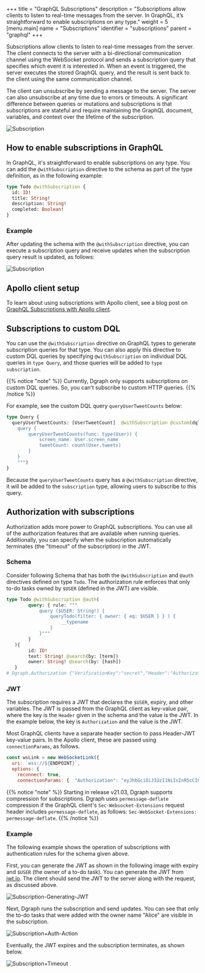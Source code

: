 +++
title = "GraphQL Subscriptions"
description = "Subscriptions allow clients to listen to real-time messages from the server. In GraphQL, it’s straightforward to enable subscriptions on any type."
weight = 5
[menu.main]
  name = "Subscriptions"
  identifier = "subscriptions"
  parent = "graphql"
+++

Subscriptions allow clients to listen to real-time messages from the server. The client connects to the server with a bi-directional communication channel using the WebSocket protocol and sends a subscription query that specifies which event it is interested in. When an event is triggered, the server executes the stored GraphQL query, and the result is sent back to the client using the same communication channel.

The client can unsubscribe by sending a message to the server. The server can also unsubscribe at any time due to errors or timeouts. A significant difference between queries or mutations and subscriptions is that subscriptions are stateful and require maintaining the GraphQL document, variables, and context over the lifetime of the subscription.

![Subscription](/images/graphql/subscription_flow.png "Subscription in GraphQL")

## How to enable subscriptions in GraphQL

In GraphQL, it's straightforward to enable subscriptions on any type. You can add the `@withSubscription` directive to the schema as part of the type definition, as in the following example:

```graphql
type Todo @withSubscription {
  id: ID!
  title: String!
  description: String!
  completed: Boolean!
}
```

### Example

After updating the schema with the `@withSubscription` directive, you can execute a subscription query and receive updates when the subscription query result is updated, as follows:

![Subscription](/images/graphql/subscription_example.gif "Subscription Example")

## Apollo client setup

To learn about using subscriptions with Apollo client, see a blog post on [GraphQL Subscriptions with Apollo client](https://dgraph.io/blog/post/how-does-graphql-subscription/).

## Subscriptions to custom DQL

You can use the `@withSubscription` directive on GraphQL types to generate subscription queries for that type.
You can also apply this directive to custom DQL queries by specifying `@withSubscription` on individual DQL queries in `type Query`,
and those queries will be added to `type subscription`.

{{% notice "note" %}}
Currently, Dgraph only supports subscriptions on custom DQL queries. So, you
can't subscribe to custom HTTP queries.
{{% /notice %}}

For example, see the custom DQL query `queryUserTweetCounts` below:

```graphql
type Query {
  queryUserTweetCounts: [UserTweetCount]  @withSubscription @custom(dql: """
	query {
		queryUserTweetCounts(func: type(User)) {
			screen_name: User.screen_name
			tweetCount: count(User.tweets)
		}
	}
	""")
}
```

Because the `queryUserTweetCounts` query has a `@withSubscription` directive, it
will be added to the `subscription` type, allowing users to subscribe to this query.

## Authorization with subscriptions

Authorization adds more power to GraphQL subscriptions. You can use all of the authorization features that are available when running queries.
Additionally, you can specify when the subscription automatically terminates (the "timeout" of the subscription) in the JWT. 

### Schema
Consider following Schema that has both the `@withSubscription` and `@auth` directives defined on type `Todo`. The authorization rule enforces that only to-do tasks owned by `$USER` (defined in the JWT) are visible.

```graphql
type Todo @withSubscription @auth(
    	query: { rule: """
    		query ($USER: String!) {
    			queryTodo(filter: { owner: { eq: $USER } } ) {
    				__typename
    			}
   			}"""
     	}
   ){
        id: ID!
    	text: String! @search(by: [term])
     	owner: String! @search(by: [hash])
   }
# Dgraph.Authorization {"VerificationKey":"secret","Header":"Authorization","Namespace":"https://dgraph.io","Algo":"HS256"}
```

### JWT

The subscription requires a JWT that declares the `$USER`, expiry, and other variables. 
The JWT is passed from the GraphQL client as key-value pair, where the key is the `Header` given in the schema and the value is the JWT.
In the example below, the key is `Authorization` and the value is the JWT. 

Most GraphQL clients have a separate header section to pass Header-JWT key-value pairs. In the Apollo client, these are passed
using `connectionParams`, as follows.

```javascript
const wsLink = new WebSocketLink({
  uri: `wss://${ENDPOINT}`,
  options: {
    reconnect: true,
    connectionParams: {  "Authorization": "eyJhbGciOiJIUzI1NiIsInR5cCI6IkpXVCJ9.eyJleHAiOjE2OTAxMjg2MjIsImh0dHBzOi8vZGdyYXBoLmlvIjp7IlJPTEUiOiJVU0VSIiwiVVNFUiI6IkFsaWNlIn0sImlzcyI6InRlc3QifQ.6AODlumsk9kbnwZHwy08l40PeqEmBHqK4E_ozNjQpuI", },});
```

{{% notice "note" %}}
Starting in release v21.03, Dgraph supports compression for subscriptions.
Dgraph uses `permessage-deflate` compression if the GraphQL client's
`Sec-Websocket-Extensions` request header includes `permessage-deflate`, as follows:
`Sec-WebSocket-Extensions: permessage-deflate`.
{{% /notice %}}

### Example

The following example shows the operation of subscriptions with authentication rules for the schema given above.

First, you can generate the JWT as shown in the following image with expiry and `$USER` (the owner of a to-do task).
You can generate the JWT from [jwt.io](https://jwt.io/). The client should send the JWT to the server along with the request, as discussed above.

![Subscription-Generating-JWT](/images/graphql/Generating-JWT.png "Subscription with Auth Example")

Next, Dgraph runs the subscription and send updates. You can see that only the to-do tasks that were added with the owner name "Alice" are visible in the subscription.

![Subscription+Auth-Action](/images/graphql/Auth-Action.gif "Subscription with Auth Example")


Eventually, the JWT expires and the subscription terminates, as shown below.

![Subscription+Timeout](/images/graphql/Subscription-Timeout.gif "Subscription with Auth Example")

